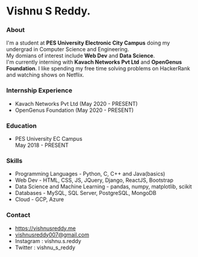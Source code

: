 # Vishnu S Reddy.
### About
I'm a student at **PES University Electronic City Campus** doing my undergrad in Computer Science and Engineering.  
My domians of interest include **Web Dev** and **Data Science**.  
I'm currently interning with **Kavach Networks Pvt Ltd** and **OpenGenus Foundation**.  I like spending my free time solving problems on HackerRank and watching shows on Netflix.

### Internship Experience
* Kavach Networks Pvt Ltd (May 2020 - PRESENT)
* OpenGenus Foundation (May 2020 - PRESENT)

### Education
* PES University EC Campus  
May 2018 - PRESENT

### Skills
* Programming Languages - Python, C, C++ and Java(basics)
* Web Dev - HTML, CSS, JS, JQuery, Django, ReactJS, Bootstrap
* Data Science and Machine Learning - pandas, numpy, matplotlib, scikit
* Databases - MySQL, SQL Server, PostgreSQL, MongoDB
* Cloud - GCP, Azure

### Contact
* https://vishnusreddy.me
* vishnusreddy007@gmail.com
* Instagram : vishnu.s.reddy
* Twitter : vishnu_s_reddy
